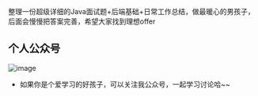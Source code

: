 整理一份超级详细的Java面试题+后端基础+日常工作总结，做最暖心的男孩子，后面会慢慢把答案完善，希望大家找到理想offer

## 个人公众号

![image](https://user-gold-cdn.xitu.io/2019/7/28/16c381c89b127bbb?w=344&h=344&f=jpeg&s=8943)

- 如果你是个爱学习的好孩子，可以关注我公众号，一起学习讨论哈~~

